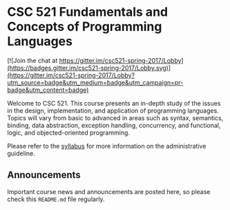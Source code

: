 # CSC 521 Fundamentals and Concepts of Programming Languages

[![Join the chat at https://gitter.im/csc521-spring-2017/Lobby](https://badges.gitter.im/csc521-spring-2017/Lobby.svg)](https://gitter.im/csc521-spring-2017/Lobby?utm_source=badge&utm_medium=badge&utm_campaign=pr-badge&utm_content=badge)

Welcome to CSC 521.  This course presents an in-depth study of the issues in the design, implementation, and application of programming languages. Topics will vary from basic to advanced in areas such as syntax, semantics, binding, data abstraction, exception handling, concurrency, and functional, logic, and objected-oriented programming.

Please refer to the [syllabus](SYLLABUS.md) for more information on the administrative guideline.

## Announcements

Important course news and announcements are posted here, so please check this `README.md` file regularly.
